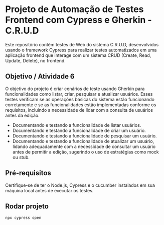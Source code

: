 # Projeto de Automação de Testes Frontend com Cypress e Gherkin - C.R.U.D 
 Este repositório contém testes de Web do sistema C.R.U.D, desenvolvidos usando o framework Cypress para realizar testes automatizados em uma aplicação frontend que interage com um sistema CRUD (Create, Read, Update, Delete), no frontend.


## Objetivo / Atividade 6
O objetivo do projeto é criar cenários de teste usando Gherkin para funcionalidades como listar, criar, pesquisar e atualizar usuários. Esses testes verificam se as operações básicas do sistema estão funcionando corretamente e se as funcionalidades estão implementadas conforme os requisitos, incluindo a necessidade de lidar com a consulta de usuários antes da edição.

- Documentando e testando a funcionalidade de listar usuários.
- Documentando e testando a funcionalidade de criar um usuário.
- Documentando e testando a funcionalidade de pesquisar um usuário.
- Documentando e testando a funcionalidade de atualizar um usuário, lidando adequadamente com a necessidade de consultar um usuário antes de permitir a edição, sugerindo o uso de estratégias como mock ou stub.

## Pré-requisitos
Certifique-se de ter o Node.js, Cypress e o cucumber instalados em sua máquina local antes de executar os testes.

## Rodar projeto
`npx cypress open`